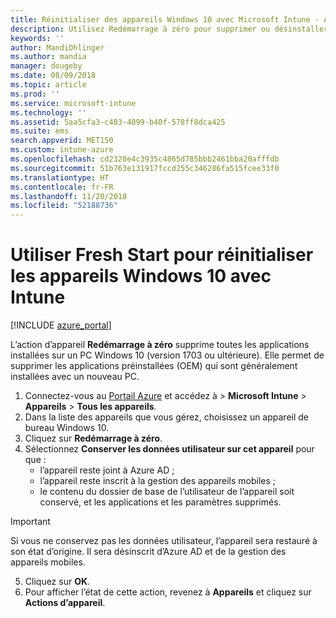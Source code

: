 ```yaml
---
title: Réinitialiser des appareils Windows 10 avec Microsoft Intune - Azure | Microsoft Docs
description: Utilisez Redémarrage à zéro pour supprimer ou désinstaller des applications sur des PC Windows 10 à l’aide de Microsoft Intune.
keywords: ''
author: MandiOhlinger
ms.author: mandia
manager: dougeby
ms.date: 08/09/2018
ms.topic: article
ms.prod: ''
ms.service: microsoft-intune
ms.technology: ''
ms.assetid: 5aa5cfa3-c483-4099-b40f-578ff8dca425
ms.suite: ems
search.appverid: MET150
ms.custom: intune-azure
ms.openlocfilehash: cd2320e4c3935c4865d785bbb2461bba20afffdb
ms.sourcegitcommit: 51b763e131917fccd255c346286fa515fcee33f0
ms.translationtype: HT
ms.contentlocale: fr-FR
ms.lasthandoff: 11/20/2018
ms.locfileid: "52188736"
---
```

# <a name="use-fresh-start-to-reset-windows-10-devices-with-intune"></a>Utiliser Fresh Start pour réinitialiser les appareils Windows 10 avec Intune


[!INCLUDE [azure_portal](./includes/azure_portal.md)]

L’action d’appareil **Redémarrage à zéro** supprime toutes les applications installées sur un PC Windows 10 (version 1703 ou ultérieure). Elle permet de supprimer les applications préinstallées (OEM) qui sont généralement installées avec un nouveau PC.  

1. Connectez-vous au [Portail Azure](https://portal.azure.com) et accédez à > **Microsoft Intune** > **Appareils** > **Tous les appareils**.
2. Dans la liste des appareils que vous gérez, choisissez un appareil de bureau Windows 10.
3. Cliquez sur **Redémarrage à zéro**. 
4. Sélectionnez **Conserver les données utilisateur sur cet appareil** pour que :
   * l’appareil reste joint à Azure AD ;
    * l’appareil reste inscrit à la gestion des appareils mobiles ; 
    * le contenu du dossier de base de l’utilisateur de l’appareil soit conservé, et les applications et les paramètres supprimés.  
  > [!IMPORTANT]
 > Si vous ne conservez pas les données utilisateur, l’appareil sera restauré à son état d’origine. Il sera désinscrit d’Azure AD et de la gestion des appareils mobiles. 
 
5. Cliquez sur **OK**.   
6. Pour afficher l’état de cette action, revenez à **Appareils** et cliquez sur **Actions d’appareil**.  
